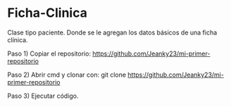 # Ficha-Clinica
Clase tipo paciente. Donde se le agregan los datos básicos de una ficha clínica.

Paso 1) Copiar el repositorio: https://github.com/Jeanky23/mi-primer-repositorio

Paso 2) Abrir cmd y clonar con: git clone https://github.com/Jeanky23/mi-primer-repositorio

Paso 3) Ejecutar código.
